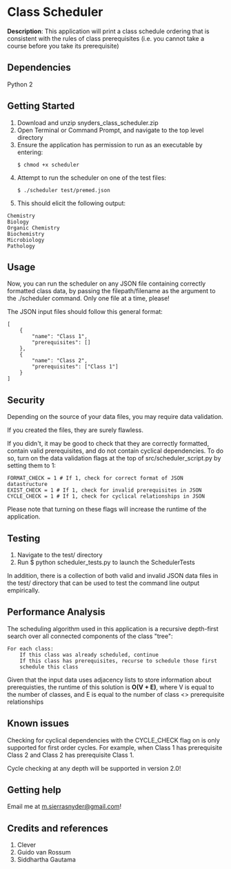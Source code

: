 # Class Scheduler

**Description**: This application will print a class schedule ordering that is consistent with the rules of class prerequisites (i.e. you cannot take a course before you take its prerequisite)

## Dependencies

Python 2

## Getting Started

1. Download and unzip snyders_class_scheduler.zip
2. Open Terminal or Command Prompt, and navigate to the top level directory
3. Ensure the application has permission to run as an executable by entering:
	```
	$ chmod +x scheduler
	```
3. Attempt to run the scheduler on one of the test files:
	```
	$ ./scheduler test/premed.json
	```
4. This should elicit the following output:

```
Chemistry
Biology
Organic Chemistry
Biochemistry
Microbiology
Pathology
```

## Usage

Now, you can run the scheduler on any JSON file containing correctly formatted class data, by passing the filepath/filename as the argument to the ./scheduler command. Only one file at a time, please!

The JSON input files should follow this general format:

```
[
    {
        "name": "Class 1",
        "prerequisites": []
    },
    {
        "name": "Class 2",
        "prerequisites": ["Class 1"]
    }
]
```
## Security

Depending on the source of your data files, you may require data validation.

If you created the files, they are surely flawless.

If you didn't, it may be good to check that they are correctly formatted, contain valid prerequisites, and do not contain cyclical dependencies. To do so, turn on the data validation flags at the top of src/scheduler_script.py by setting them to 1:

```
FORMAT_CHECK = 1 # If 1, check for correct format of JSON datastructure
EXIST_CHECK = 1 # If 1, check for invalid prerequisites in JSON
CYCLE_CHECK = 1 # If 1, check for cyclical relationships in JSON
```

Please note that turning on these flags will increase the runtime of the application.

## Testing

1. Navigate to the test/ directory
2. Run $ python scheduler_tests.py to launch the SchedulerTests

In addition, there is a collection of both valid and invalid JSON data files in the test/ directory that can be used to test the command line output empirically.

## Performance Analysis

The scheduling algorithm used in this application is a recursive depth-first search over all connected components of the class "tree":
```
For each class:
	If this class was already scheduled, continue
	If this class has prerequisites, recurse to schedule those first
	schedule this class
```

Given that the input data uses adjacency lists to store information about prerequisties, the runtime of this solution is **O(V + E)**, where V is equal to the number of classes, and E is equal to the number of class <> prerequisite relationships

## Known issues

Checking for cyclical dependencies with the CYCLE_CHECK flag on is only supported for first order cycles. For example, when Class 1 has prerequisite Class 2 and Class 2 has prerequisite Class 1.

Cycle checking at any depth will be supported in version 2.0!

## Getting help

Email me at m.sierrasnyder@gmail.com!

## Credits and references

1. Clever
2. Guido van Rossum
3. Siddhartha Gautama
